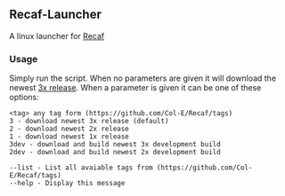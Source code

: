 ## Recaf-Launcher

A linux launcher for [Recaf](https://github.com/Col-E/Recaf)

### Usage

Simply run the script.
When no parameters are given it will download the newest [3x release](https://github.com/Col-E/recaf-3x-issues/releases).
When a parameter is given it can be one of these options:
```
<tag> any tag form (https://github.com/Col-E/Recaf/tags)
3 - download newest 3x release (default)
2 - download newest 2x release
1 - download newest 1x release
3dev - download and build newest 3x development build
2dev - download and build newest 2x development build

--list - List all avaiable tags from (https://github.com/Col-E/Recaf/tags)
--help - Display this message
```
